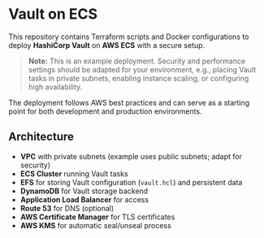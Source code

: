 # Vault on ECS

This repository contains Terraform scripts and Docker configurations to deploy **HashiCorp Vault** on **AWS ECS** with a secure setup.  

> **Note:** This is an example deployment. Security and performance settings should be adapted for your environment, e.g., placing Vault tasks in private subnets, enabling instance scaling, or configuring high availability.

The deployment follows AWS best practices and can serve as a starting point for both development and production environments.

## Architecture

- **VPC** with private subnets (example uses public subnets; adapt for security)
- **ECS Cluster** running Vault tasks
- **EFS** for storing Vault configuration (`vault.hcl`) and persistent data
- **DynamoDB** for Vault storage backend
- **Application Load Balancer** for access
- **Route 53** for DNS (optional)
- **AWS Certificate Manager** for TLS certificates
- **AWS KMS** for automatic seal/unseal process
